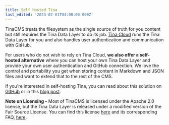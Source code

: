 ```yaml
---
title: Self Hosted Tina
last_edited: '2023-02-01T04:00:00.000Z'
---
```


TinaCMS treats the filesystem as the single source of truth for you content but still requires the Tina Data Layer to do its job. [Tina Cloud](/docs/tina-cloud/) runs the Tina Data Layer for you and also handles user authentication and communication with GitHub.

For users who do not wish to rely on Tina Cloud, **we also offer a self-hosted alternative** where you can host your own Tina Data Layer and provide your own user authentication and GitHub connection. We love the control and portability you get when storing content in Markdown and JSON files and want to extend that to the rest of the CMS.

If you're interested in self-hosting Tina, you can read about this solution on [GitHub](https://github.com/tinacms/tinacms/discussions/3096 "") or in this [blog post](https://tina.io/blog/self-hosted-datalayer/). 

**Note on Licensing -** Most of TinaCMS is licensed under the Apache 2.0 license, but the Tina Data Layer is released under a modified version of the Fair Source License.  You can find this license [here](https://github.com/tinacms/tinacms/blob/main/packages/@tinacms/datalayer/LICENSE) and  its corresponding FAQ, [here](https://github.com/tinacms/tinacms/blob/main/packages/@tinacms/datalayer/LICENSE-FAQ.md).&#x20;
